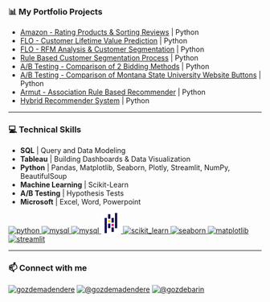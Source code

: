 
### 📊 My Portfolio Projects
- [Amazon - Rating Products & Sorting Reviews](https://github.com/gozdemadendere/My_Portfolio_Projects_/tree/main/Amazon_Rating_Products_Sorting_Reviews)  | Python
- [FLO - Customer Lifetime Value Prediction](https://github.com/gozdemadendere/My_Portfolio_Projects_/tree/main/FLO_Customer_Lifetime_Value_Prediction)  | Python
- [FLO - RFM Analysis & Customer Segmentation](https://github.com/gozdemadendere/My_Portfolio_Projects_/tree/main/FLO_RFM_Analysis_Customer_Segmentation)   |  Python
- [Rule Based Customer Segmentation Process](https://github.com/gozdemadendere/My_Portfolio_Projects_2/tree/main/Customer_Segmentation_Process)  |  Python
- [A/B Testing - Comparison of 2 Bidding Methods](https://github.com/gozdemadendere/My_Portfolio_Projects_/tree/main/AB_Testing_Project_Two_Sample_T_Test)  |  Python
- [A/B Testing - Comparison of Montana State University Website Buttons](https://github.com/gozdemadendere/My_Portfolio_Projects_/tree/main/AB_Testing_Project_Chi_Square_Test)  |  Python
- [Armut - Association Rule Based Recommender](https://github.com/gozdemadendere/My_Portfolio_Projects_/tree/main/Armut_Association_Rule_Based_Recommender) | Python
- [Hybrid Recommender System](https://github.com/gozdemadendere/My_Portfolio_Projects_/tree/main/Hybrid_Recommender_System) | Python

________________________ 

### 💻 Technical Skills


- **SQL** | Query and Data Modeling
- **Tableau** | Building Dashboards & Data Visualization
- **Python** | Pandas,  Matplotlib, Seaborn, Plotly, Streamlit, NumPy, BeautifulSoup 
- **Machine Learning** | Scikit-Learn
- **A/B Testing** | Hypothesis Tests
- **Microsoft** | Excel, Word, Powerpoint

<p align=   "left">   <a href="https://www.python.org" target="_blank" rel="noreferrer"> <img src="https://cdn4.iconfinder.com/data/icons/logos-and-brands/512/267_Python_logo-1024.png" alt="python" width="40" height="40"/> <a href="https://www.mysql.com/" target="_blank" rel="noreferrer"> <img src="https://cdn4.iconfinder.com/data/icons/logos-brands-5/24/mysql-1024.png" alt="mysql" width="40" height="40"/> </a> <a href="https://public.tableau.com/app/profile/gozdebarin" target="_blank" rel="noreferrer"> <img src="https://cdn2.iconfinder.com/data/icons/mixd/512/3_tableau-1024.png" alt="mysql" width="40" height="40"/> </a> </a> <a href="https://pandas.pydata.org/" target="_blank" rel="noreferrer"> <img src="https://raw.githubusercontent.com/devicons/devicon/2ae2a900d2f041da66e950e4d48052658d850630/icons/pandas/pandas-original.svg" alt="pandas" width="40" height="40"/> </a> <a href="https://scikit-learn.org/" target="_blank" rel="noreferrer"> <img src="https://upload.wikimedia.org/wikipedia/commons/0/05/Scikit_learn_logo_small.svg" alt="scikit_learn" width="40" height="40"/> </a> <a href="https://seaborn.pydata.org/" target="_blank" rel="noreferrer"> <img src="https://seaborn.pydata.org/_images/logo-mark-lightbg.svg" alt="seaborn" width="40" height="40"/> </a> <a href="https://matplotlib.org/" target="_blank" rel="noreferrer"> <img src="https://upload.wikimedia.org/wikipedia/commons/0/01/Created_with_Matplotlib-logo.svg" alt="matplotlib" width="40" height="40"/> </a>  <a href="https://streamlit.io/" target="_blank" rel="noreferrer"> <img src="https://global-uploads.webflow.com/62014002185c7b256316ef63/6255a1110a24e5de8cfa2536_kn7ucNPv_400x400.png" alt="streamlit" width="40" height="40"/> </a> </p>

________________________

### 📫 Connect with me
<p align="left">
<a href="https://www.linkedin.com/in/gozdemadendere/" target="blank"><img align="center" src="https://cdn2.iconfinder.com/data/icons/social-media-2285/512/1_Linkedin_unofficial_colored_svg-1024.png" alt="gozdemadendere" height="40" width="40" /></a>
<a href="[https://medium.com/@gozdemadendere](https://medium.com/@gozdemadendere)" target="blank"><img align="center" src="https://cdn4.iconfinder.com/data/icons/social-media-rounded-corners/512/Medium_rounded_cr-1024.png" alt="@gozdemadendere" height="40" width="40" /></a> <a href="https://mail.google.com/mail/u/0/#inbox?compose=GTvVlcSBmlnSlpSbnWdphFdRsLTNpXlDsHKsJPwTpWjmmTqrqJLbbGCBJxngnvqfkbVLrFffntkDw" target="blank"><img align="center" src="https://cdn2.iconfinder.com/data/icons/zohanimasi-bundle-2/512/Gmail-1024.png" alt="@gozdebarin" height="40" width="40" /></a> 
</p>


